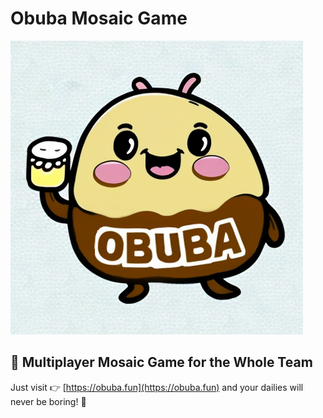 # Obuba Mosaic Game

![Obuba Mosaic Preview](front/img/obuba_men.png)

## 🧩 Multiplayer Mosaic Game for the Whole Team

Just visit 👉 [https://obuba.fun](https://obuba.fun) and your dailies will never be boring! 🎯